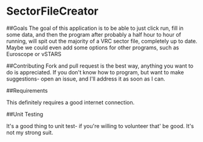 SectorFileCreator
=================

##Goals
The goal of this application is to be able to just click run, fill in some data, and then the program after probably a half hour to hour of running, will spit out the majority of a VRC sector file, completely up to date.
Maybe we could even add some options for other programs, such as Euroscope or vSTARS

##Contributing
Fork and pull request is the best way, anything you want to do is appreciated.
If you don't know how to program, but want to make suggestions- open an issue, and I'll address it as soon as I can.

##Requirements

This definitely requires a good internet connection.

##Unit Testing

It's a good thing to unit test- if you're willing to volunteer that' be good. It's not my strong suit.
